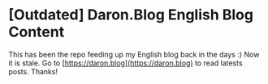 # [Outdated] Daron.Blog English Blog Content

This has been the repo feeding up my English blog back in the days :) Now it is stale. Go to [https://daron.blog](https://daron.blog) to read latests posts. Thanks!

